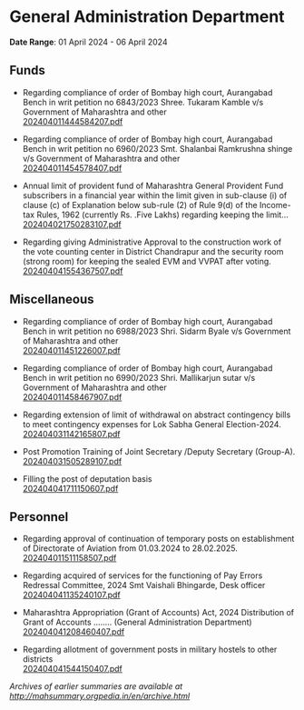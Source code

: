# General Administration Department

**Date Range**: 01 April 2024 - 06 April 2024


## Funds
- Regarding compliance of order of Bombay high court, Aurangabad Bench in writ petition no 6843/2023 Shree. Tukaram Kamble v/s Government of Maharashtra and other\
  [202404011444584207.pdf](https://gr.maharashtra.gov.in/Site/Upload/Government%20Resolutions/English/202404011444584207.pdf)

- Regarding compliance of order of Bombay high court, Aurangabad Bench in writ petition no 6960/2023 Smt. Shalanbai Ramkrushna shinge v/s Government of Maharashtra and other\
  [202404011454578407.pdf](https://gr.maharashtra.gov.in/Site/Upload/Government%20Resolutions/English/202404011454578407.pdf)

- Annual limit of provident fund of Maharashtra General Provident Fund subscribers in a financial year within the limit given in sub-clause (i) of clause (c) of Explanation below sub-rule (2) of Rule 9(d) of the Income-tax Rules, 1962 (currently Rs. .Five Lakhs) regarding keeping the limit...\
  [202404021750283107.pdf](https://gr.maharashtra.gov.in/Site/Upload/Government%20Resolutions/English/202404021750283107.pdf)

- Regarding giving Administrative Approval to the construction work of the vote counting center in District Chandrapur and the security room (strong room) for keeping the sealed EVM and VVPAT after voting.\
  [202404041554367507.pdf](https://gr.maharashtra.gov.in/Site/Upload/Government%20Resolutions/English/202404041554367507....pdf)

## Miscellaneous
- Regarding compliance of order of Bombay high court, Aurangabad Bench in writ petition no 6988/2023 Shri. Sidarm Byale v/s Government of Maharashtra and other\
  [202404011451226007.pdf](https://gr.maharashtra.gov.in/Site/Upload/Government%20Resolutions/English/202404011451226007.pdf)

- Regarding compliance of order of Bombay high court, Aurangabad Bench in writ petition no 6990/2023 Shri. Mallikarjun sutar v/s Government of Maharashtra and other\
  [202404011458467907.pdf](https://gr.maharashtra.gov.in/Site/Upload/Government%20Resolutions/English/202404011458467907.pdf)

- Regarding extension of limit of withdrawal on abstract contingency bills to meet contingency expenses for Lok Sabha General Election-2024.\
  [202404031142165807.pdf](https://gr.maharashtra.gov.in/Site/Upload/Government%20Resolutions/English/202404031142165807.pdf)

- Post Promotion Training of Joint Secretary /Deputy Secretary (Group-A).\
  [202404031505289107.pdf](https://gr.maharashtra.gov.in/Site/Upload/Government%20Resolutions/English/202404031505289107....pdf)

- Filling the post of deputation basis\
  [202404041711150607.pdf](https://gr.maharashtra.gov.in/Site/Upload/Government%20Resolutions/English/202404041711150607.pdf)

## Personnel
- Regarding approval of continuation of temporary posts on establishment of Directorate of Aviation from 01.03.2024 to 28.02.2025.\
  [202404011511158507.pdf](https://gr.maharashtra.gov.in/Site/Upload/Government%20Resolutions/English/202404011511158507.pdf)

- Regarding acquired of services for the functioning of Pay Errors Redressal Committee, 2024 Smt Vaishali Bhingarde, Desk officer\
  [202404041135240107.pdf](https://gr.maharashtra.gov.in/Site/Upload/Government%20Resolutions/English/202404041135240107.pdf)

- Maharashtra Appropriation (Grant of Accounts) Act, 2024 Distribution of Grant of Accounts ........ (General Administration Department)\
  [202404041208460407.pdf](https://gr.maharashtra.gov.in/Site/Upload/Government%20Resolutions/English/202404041208460407.pdf)

- Regarding allotment of government posts in military hostels to other districts\
  [202404041544150407.pdf](https://gr.maharashtra.gov.in/Site/Upload/Government%20Resolutions/English/202404041544150407.pdf)


*Archives of earlier summaries are available at http://mahsummary.orgpedia.in/en/archive.html*